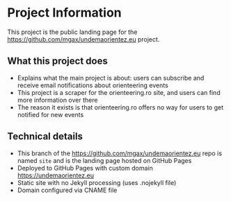 # Project Information

This project is the public landing page for the https://github.com/mgax/undemaorientez.eu project.

## What this project does

- Explains what the main project is about: users can subscribe and receive email notifications about orienteering events
- This project is a scraper for the orienteering.ro site, and users can find more information over there
- The reason it exists is that orienteering.ro offers no way for users to get notified for new events

## Technical details

- This branch of the https://github.com/mgax/undemaorientez.eu repo is named `site` and is the landing page hosted on GitHub Pages
- Deployed to GitHub Pages with custom domain https://undemaorientez.eu
- Static site with no Jekyll processing (uses .nojekyll file)
- Domain configured via CNAME file
